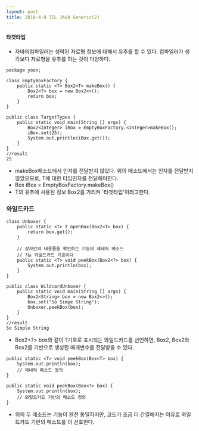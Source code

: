 ```yaml
---
layout: post
title: 2018-4-8 TIL JAVA Generic(2)
---
```

#### 타겟타입
- 자바의컴파일러는 생략된 자료형 정보에 대해서 유추를 할 수 있다. 컴파일러가 생각보다 자료형을 유추를 하는 것이 다양하다.

```
package yoon;

class EmptyBoxFactory {
    public static <T> Box2<T> makeBox() {
        Box2<T> box = new Box2<>();
        return box;
    }
}

public class TargetTypes {
    public static void main(String [] args) {
        Box2<Integer> iBox = EmptyBoxFactory.<Integer>makeBox();
        iBox.set(25);
        System.out.println(iBox.get());
    }
}
//result
25
```
- makeBox메소드에서 인자를 전달받지 않았다. 위의 메소드에서는 인자를 전달받지 않았으므로, T에 대한 타입인자를 전달해야한다.
- Box<Integer> iBox = EmptyBoxFactory.<Integer>makeBox()
- T의 유추에 사용된 정보 Box2<Integer>를 가리켜 '타겟타입'이라고한다.

### 와일드카드

```
class Unboxer {
    public static <T> T openBox(Box2<T> box) {
        return box.get();
    }

    // 상자안의 내용물을 확인하는 기능의 제네릭 메소드
    // ?는 와일드카드 기호이다
    public static <T> void peekBox(Box2<?> box) {
        System.out.println(box);
    }
}

public class WildcardUnboxer {
    public static void main(String [] args) {
        Box2<String> box = new Box2<>();
        box.set("So Simpe String");
        Unboxer.peekBox(box);
    }
}
//result
So Simple String
```
- Box2<?> box와 같이 ?기호로 표시되는 와일드카드를 선언하면, Box2<String>, Box2<Integer>와 Box2<T>를 기반으로 생성된 매개변수를 전달받을 수 있다.

```
public static <T> void peekBox(Box<T> box) {
	System.out.println(box);
    // 제네릭 메소드 정의
}

public static void peekBox(Box<?> box) {
	System.out.println(box);
    // 와일드카드 기반의 메소드 정의
}
```
- 위의 두 메소드는 기능이 완전 동일하지만, 코드가 조금 더 간결해지는 이유로 와일드카드 기반의 메소드를 더 선호한다.
